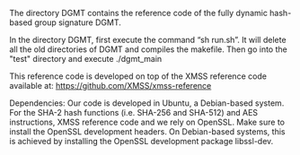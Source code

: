 The directory DGMT contains the reference code of the fully dynamic hash-based group signature DGMT.

In the directory DGMT, first execute the command “sh run.sh”. It will delete all the old directories of DGMT and compiles the makefile.
Then go into the "test" directory and execute ./dgmt_main

This reference code is developed on top of the XMSS reference code available at: https://github.com/XMSS/xmss-reference

Dependencies: Our code is developed in Ubuntu, a Debian-based system. For the SHA-2 hash functions (i.e. SHA-256 and SHA-512) and AES instructions, 
XMSS reference code and we rely on OpenSSL. Make sure to install the OpenSSL development headers. On Debian-based systems, this is achieved by installing the 
OpenSSL development package libssl-dev.
